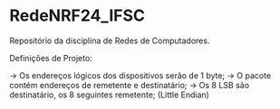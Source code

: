 # RedeNRF24_IFSC
Repositório da disciplina de Redes de Computadores.


Definições de Projeto:

-> Os endereços lógicos dos dispositivos serão de 1 byte;
-> O pacote contém endereços de remetente e destinatário;
-> Os 8 LSB são destinatário, os 8 seguintes remetente; (Little Endian)
